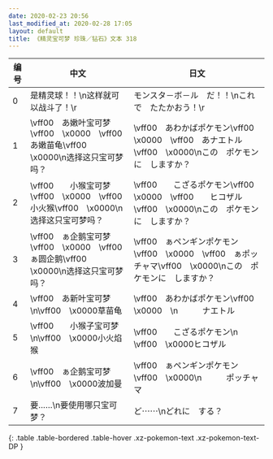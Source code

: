 ```yaml
---
date: 2020-02-23 20:56
last_modified_at: 2020-02-28 17:05
layout: default
title: 《精灵宝可梦 珍珠／钻石》文本 318
---
```

| 编号 | 中文 | 日文 |
| ---- | ---- | ---- |
| 0 | 是精灵球！！\n这样就可以战斗了！\r | モンスタ－ボ－ル　だ！！\nこれで　たたかおう！\r |
| 1 | \vff00　あ嫩叶宝可梦\vff00　\x0000　\vff00　あ嫩苗龟\vff00　\x0000\n选择这只宝可梦吗？ | \vff00　あわかばポケモン\vff00　\x0000　\vff00　あナエトル\vff00　\x0000\nこの　ポケモンに　しますか？ |
| 2 | \vff00　　小猴宝可梦\vff00　\x0000　\vff00　　小火猴\vff00　\x0000\n选择这只宝可梦吗？ | \vff00　　こざるポケモン\vff00　\x0000　\vff00　　ヒコザル\vff00　\x0000\nこの　ポケモンに　しますか？ |
| 3 | \vff00　ぁ企鹅宝可梦\vff00　\x0000　\vff00　ぁ圆企鹅\vff00　\x0000\n选择这只宝可梦吗？ | \vff00　ぁペンギンポケモン\vff00　\x0000　\vff00　ぁポッチャマ\vff00　\x0000\nこの　ポケモンに　しますか？ |
| 4 | \vff00　あ新叶宝可梦\n\vff00　\x0000草苗龟 | \vff00　あわかばポケモン\vff00　\x0000　\n　　　ナエトル |
| 5 | \vff00　　小猴子宝可梦\n\vff00　\x0000小火焰猴 | \vff00　　こざるポケモン\n　　　\vff00　\x0000ヒコザル |
| 6 | \vff00　ぁ企鹅宝可梦\n\vff00　\x0000波加曼 | \vff00　ぁペンギンポケモン\vff00　\x0000\n　　　ポッチャマ |
| 7 | 要……\n要使用哪只宝可梦？ | ど⋯⋯\nどれに　する？ |
{: .table .table-bordered .table-hover .xz-pokemon-text .xz-pokemon-text-DP }